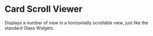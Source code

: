 Card Scroll Viewer
==================

 
 Displays a number of view in a horizontally scrollable view, just like the standard Glass Widgets.

